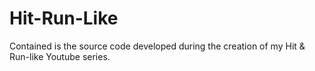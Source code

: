 # Hit-Run-Like
Contained is the source code developed during the creation of my Hit &amp; Run-like Youtube series. 
